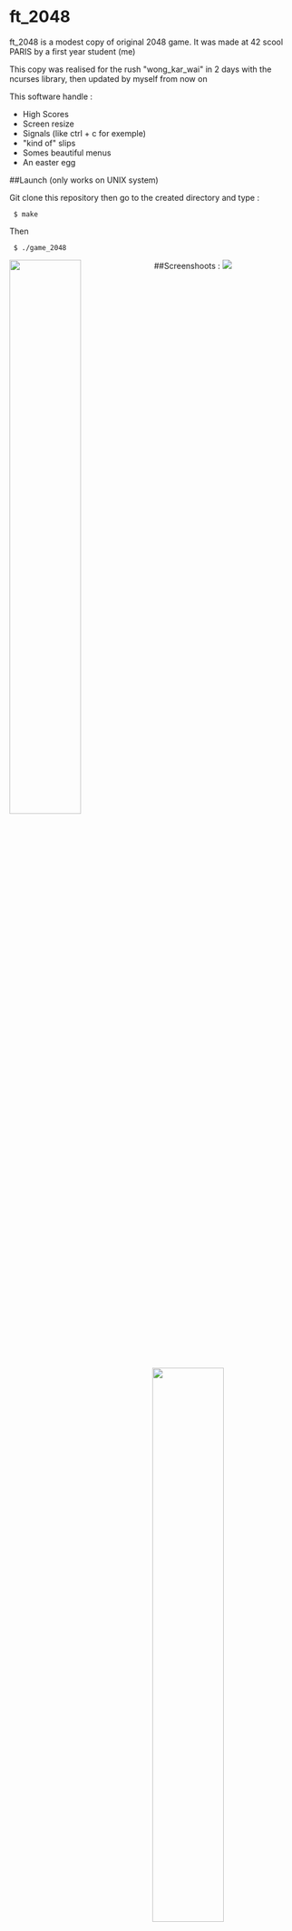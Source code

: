# ft_2048
ft_2048 is a modest copy of original 2048 game. It was made at 42 scool PARIS by a first year student (me)

This copy was realised for the rush "wong_kar_wai" in 2 days with the ncurses library, then updated by myself from now on

This software handle :
- High Scores
- Screen resize
- Signals (like ctrl + c for exemple)
- "kind of" slips
- Somes beautiful menus
- An easter egg

##Launch (only works on UNIX system)

Git clone this repository then go to the created directory and type :
````
 $ make
````
Then
````
 $ ./game_2048
````

##Screenshoots :
<img src="http://i.imgur.com/2VatKIt.png" align="left" width="50%"/>
<img src="http://i.imgur.com/pJ8YQED.png" align="right" width="50%"/>
<img src="http://i.imgur.com/95zMXMi.png" align="left" width="50%"/>
<img src="http://i.imgur.com/klEPHG5.png" align="right" width="50%"/>
<img src="http://i.imgur.com/22JyWNw.png"/>
